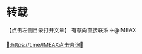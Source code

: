# 转载

【点击左侧目录打开文章】 有意向直接联系 ✈️@IMEAX
<a href="https://t.me/IMEAX" title="✈️@IMEAX" class="md-source" data-md-component="source">
  <div class="md-source__repository md-source__repository--active">
   🔗:https://t.me/IMEAX点击咨询🔎
</a>